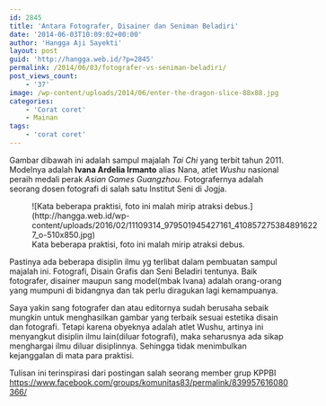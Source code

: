 ```yaml
---
id: 2845
title: 'Antara Fotografer, Disainer dan Seniman Beladiri'
date: '2014-06-03T10:09:02+00:00'
author: 'Hangga Aji Sayekti'
layout: post
guid: 'http://hangga.web.id/?p=2845'
permalink: /2014/06/03/fotografer-vs-seniman-beladiri/
post_views_count:
    - '37'
image: /wp-content/uploads/2014/06/enter-the-dragon-slice-88x88.jpg
categories:
    - 'Corat coret'
    - Mainan
tags:
    - 'corat coret'
---
```


Gambar dibawah ini adalah sampul majalah *Tai Chi* yang terbit tahun 2011. Modelnya adalah **Ivana Ardelia Irmanto** alias Nana, atlet *Wushu* nasional peraih medali perak *Asian Games Guangzhou*. Fotografernya adalah seorang dosen fotografi di salah satu Institut Seni di Jogja.

<figure aria-describedby="caption-attachment-2846" class="wp-caption aligncenter" id="attachment_2846" style="width: 510px">![Kata beberapa praktisi, foto ini malah mirip atraksi debus.](http://hangga.web.id/wp-content/uploads/2016/02/11109314_979501945427161_4108572753848916227_o-510x850.jpg)<figcaption class="wp-caption-text" id="caption-attachment-2846">Kata beberapa praktisi, foto ini malah mirip atraksi debus.</figcaption></figure>Pastinya ada beberapa disiplin ilmu yg terlibat dalam pembuatan sampul majalah ini. Fotografi, Disain Grafis dan Seni Beladiri tentunya. Baik fotografer, disainer maupun sang model(mbak Ivana) adalah orang-orang yang mumpuni di bidangnya dan tak perlu diragukan lagi kemampuanya.

Saya yakin sang fotografer dan atau editornya sudah berusaha sebaik mungkin untuk menghasilkan gambar yang terbaik sesuai estetika disain dan fotografi. Tetapi karena obyeknya adalah atlet Wushu, artinya ini menyangkut disiplin ilmu lain(diluar fotografi), maka seharusnya ada sikap menghargai ilmu diluar disiplinnya. Sehingga tidak menimbulkan kejanggalan di mata para praktisi.

Tulisan ini terinspirasi dari postingan salah seorang member grup KPPBI <https://www.facebook.com/groups/komunitas83/permalink/839957616080366/>